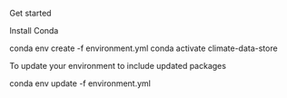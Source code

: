 Get started

Install Conda

conda env create -f environment.yml
conda activate climate-data-store


To update your environment to include updated packages

conda env update -f environment.yml